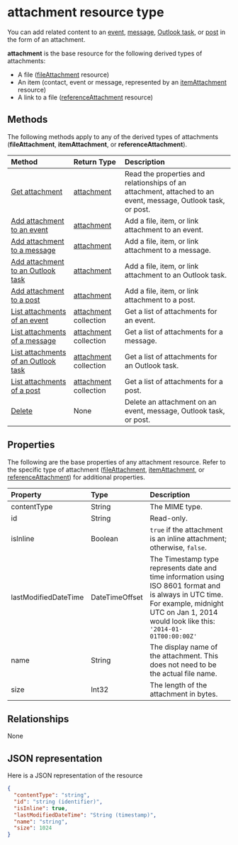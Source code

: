 # attachment resource type

You can add related content to an [event](../resources/event.md),
[message](../resources/message.md), [Outlook task](../resources/outlooktask.md), or [post](../resources/post.md) in the form of an attachment.

**attachment** is the base resource for the following derived types of attachments:

* A file ([fileAttachment](../resources/fileattachment.md) resource)
* An item (contact, event or message, represented by an [itemAttachment](../resources/itemattachment.md) resource)
* A link to a file ([referenceAttachment](../resources/referenceAttachment.md) resource)

## Methods

The following methods apply to any of the derived types of attachments (**fileAttachment**,
**itemAttachment**, or **referenceAttachment**).

| Method       | Return Type  |Description|
|:---------------|:--------|:----------|
|[Get attachment](../api/attachment_get.md) | [attachment](attachment.md) |Read the properties and relationships of an attachment, attached to an event, message, Outlook task, or post.|
|[Add attachment to an event](../api/event_post_attachments.md) | [attachment](attachment.md) |Add a file, item, or link attachment to an event.|
|[Add attachment to a message](../api/message_post_attachments.md) | [attachment](attachment.md) |Add a file, item, or link attachment to a message.|
|[Add attachment to an Outlook task](../api/outlooktask_post_attachments.md) | [attachment](attachment.md) |Add a file, item, or link attachment to an Outlook task.|
|[Add attachment to a post](../api/post_post_attachments.md) | [attachment](attachment.md) |Add a file, item, or link attachment to a post.|
|[List attachments of an event](../api/event_list_attachments.md) | [attachment](attachment.md) collection | Get a list of attachments for an event. |
|[List attachments of a message](../api/message_list_attachments.md) | [attachment](attachment.md) collection | Get a list of attachments for a message. |
|[List attachments of an Outlook task](../api/outlooktask_list_attachments.md) | [attachment](attachment.md) collection | Get a list of attachments for an Outlook task. |
|[List attachments of a post](../api/post_list_attachments.md) | [attachment](attachment.md) collection | Get a list of attachments for a post. |
|[Delete](../api/attachment_delete.md) | None |Delete an attachment on an event, message, Outlook task, or post. |


## Properties

The following are the base properties of any attachment resource. Refer to the specific type of attachment ([fileAttachment](../resources/fileattachment.md),
[itemAttachment](../resources/itemattachment.md), or [referenceAttachment](../resources/referenceAttachment.md)) for additional properties.

| Property	   | Type	|Description|
|:---------------|:--------|:----------|
|contentType|String|The MIME type.|
|id|String| Read-only.|
|isInline|Boolean|`true` if the attachment is an inline attachment; otherwise, `false`.|
|lastModifiedDateTime|DateTimeOffset|The Timestamp type represents date and time information using ISO 8601 format and is always in UTC time. For example, midnight UTC on Jan 1, 2014 would look like this: `'2014-01-01T00:00:00Z'`|
|name|String|The display name of the attachment. This does not need to be the actual file name.|
|size|Int32|The length of the attachment in bytes.|

## Relationships
None

## JSON representation

Here is a JSON representation of the resource

<!-- {
  "blockType": "resource",
  "optionalProperties": [

  ],
  "keyProperty": "id",
  "@odata.type": "microsoft.graph.attachment"
}-->

```json
{
  "contentType": "string",
  "id": "string (identifier)",
  "isInline": true,
  "lastModifiedDateTime": "String (timestamp)",
  "name": "string",
  "size": 1024
}

```


<!-- uuid: 8fcb5dbc-d5aa-4681-8e31-b001d5168d79
2015-10-25 14:57:30 UTC -->
<!-- {
  "type": "#page.annotation",
  "description": "attachment resource",
  "keywords": "",
  "section": "documentation",
  "tocPath": ""
}-->
